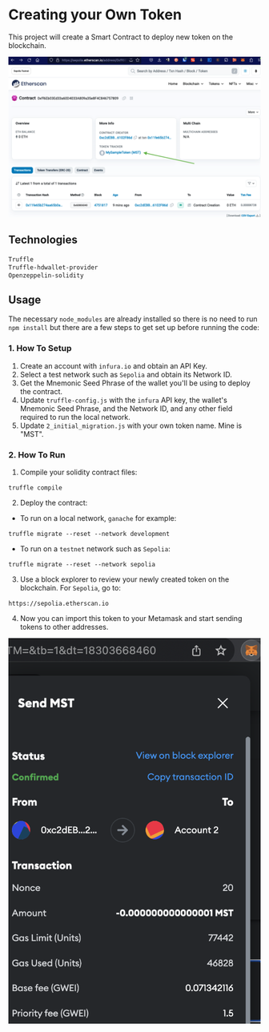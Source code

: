 # Creating your Own Token

This project will create a Smart Contract to deploy new token on the blockchain.

![Newly Created Token ](/images/new-token-smart-contract.png)

##

## Technologies

```
Truffle
Truffle-hdwallet-provider
Openzeppelin-solidity
```

## Usage

The necessary `node_modules` are already installed so there is no need to run `npm install` but there are a few steps to get set up before running the code:

### 1. How To Setup

1. Create an account with `infura.io` and obtain an API Key.
2. Select a test network such as `Sepolia` and obtain its Network ID.
3. Get the Mnemonic Seed Phrase of the wallet you'll be using to deploy the contract.
4. Update `truffle-config.js` with the `infura` API key, the wallet's Mnemonic Seed Phrase, and the Network ID, and any other field required to run the local network.
5. Update `2_initial_migration.js` with your own token name. Mine is "MST".

### 2. How To Run

1. Compile your solidity contract files:

```
truffle compile
```

2. Deploy the contract:

- To run on a local network, `ganache` for example:

```
truffle migrate --reset --network development
```

- To run on a `testnet` network such as `Sepolia`:

```
truffle migrate --reset --network sepolia

```

3. Use a block explorer to review your newly created token on the blockchain. For `Sepolia`, go to:

```
https://sepolia.etherscan.io
```

4. Now you can import this token to your Metamask and start sending tokens to other addresses.

![Sending the Token to other addresses ](/images/sending-token-in-metamask.png)
